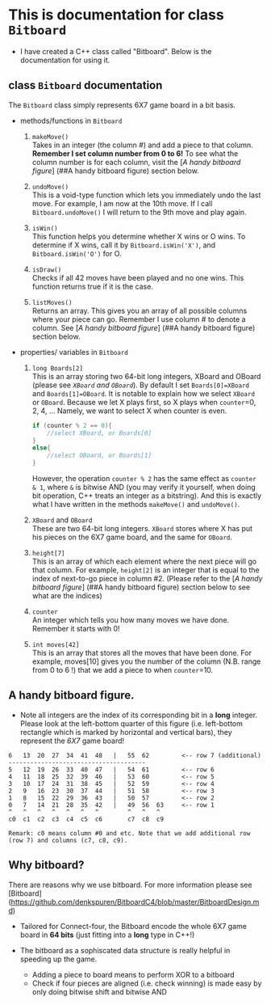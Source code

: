 # This is documentation for class ```Bitboard```

+ I have created a C++ class called "Bitboard". Below is the documentation for using it.

## class ```Bitboard``` documentation

The ```Bitboard``` class simply represents 6X7 game board in a bit basis.

+ methods/functions in ```Bitboard```

    1. ```makeMove()```  
    Takes in an integer (the column #) and add a piece to that column. **Remember I set column number from 0 to 6!** To see what the column number is for each column, visit the [*A handy bitboard figure*] (##A handy bitboard figure) section below.

    2. ```undoMove()```  
    This is a void-type function which lets you immediately undo the last move. For example, I am now at the 10th move. If I call ```Bitboard.undoMove()``` I will return to the 9th move and play again.

    3. ```isWin()```  
    This function helps you determine whether X wins or O wins. To determine if X wins, call it by ```Bitboard.isWin('X')```, and ```Bitboard.isWin('O')``` for O.

    4. ```isDraw()```  
    Checks if all 42 moves have been played and no one wins. This function returns true if it is the case.

    5. ```listMoves()```  
    Returns an array. This gives you an array of all possible columns where your piece can go. Remember I use column # to denote a column. See [*A handy bitboard figure*] (##A handy bitboard figure) section below.

+ properties/ variables in ```Bitboard```

    1. ```long Boards[2]```  
    This is an array storing two 64-bit long integers, XBoard and OBoard (please see *```XBoard``` and ```OBoard```*). By default I set ```Boards[0]=XBoard``` and ```Boards[1]=OBoard```. It is notable to explain how we select ```XBoard``` or ```OBoard```. Because we let X plays first, so X plays when ```counter```=0, 2, 4, ... Namely, we want to select X when counter is even.

        ```c++
        if (counter % 2 == 0){
            //select XBoard, or Boards[0]
        }
        else{
            //select OBoard, or Boards[1]
        }
        ```
        However, the operation ```counter % 2``` has the same effect as ```counter & 1```, where ```&``` is bitwise AND (you may verify it yourself, when doing bit operation, C++ treats an integer as a bitstring). And this is exactly what I have written in the methods ```makeMove()``` and ```undoMove()```.

    2. ```XBoard``` and ```OBoard```  
    These are two 64-bit long integers. ```XBoard``` stores where X has put his pieces on the 6X7 game board, and the same for ```OBoard```.  

    3. ```height[7]```  
    This is an array of which each element where the next piece will go that column. For example, ```height[2]``` is an integer that is equal to the index of next-to-go piece in column #2. (Please refer to the [*A handy bitboard figure*] (##A handy bitboard figure) section below to see what are the indices)

    4. ```counter```  
    An integer which tells you how many moves we have done. Remember it starts with 0!

    5. ```int moves[42]```  
    This is an array that stores all the moves that have been done. For example, moves[10] gives you the number of the column (N.B. range from 0 to 6 !)  that we add a piece to when ```counter```=10.


## A handy bitboard figure.

+ Note all integers are the index of its corresponding bit in a **long** integer.  Please look at the left-bottom quarter of this figure (i.e. left-bottom rectangle which is marked by horizontal and vertical bars), they represent the *6X7* game board!

```
6   13  20  27  34  41  48   |   55  62         <-- row 7 (additional)
--------------------------------------          
5   12  19  26  33  40  47   |   54  61         <-- row 6
4   11  18  25  32  39  46   |   53  60         <-- row 5
3   10  17  24  31  38  45   |   52  59         <-- row 4
2   9   16  23  30  37  44   |   51  58         <-- row 3
1   8   15  22  29  36  43   |   50  57         <-- row 2
0   7   14  21  28  35  42   |   49  56  63     <-- row 1
^   ^   ^   ^   ^   ^   ^        ^   ^   ^
c0  c1  c2  c3  c4  c5  c6       c7  c8  c9

Remark: c0 means column #0 and etc. Note that we add additional row (row 7) and columns (c7, c8, c9).
```

## Why bitboard?

There are reasons why we use bitboard. For more information please see [Bitboard] (https://github.com/denkspuren/BitboardC4/blob/master/BitboardDesign.md)

+ Tailored for Connect-four, the Bitboard encode the whole 6X7 game board in **64 bits** (just fitting into a **long** type in C++!)

+ The bitboard as a sophiscated data structure is really helpful in speeding up the game.
    - Adding a piece to board means to perform XOR to a bitboard
    - Check if four pieces are aligned (i.e. check winning) is made easy by only doing bitwise shift and bitwise AND
